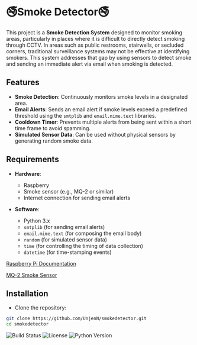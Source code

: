 # 🚭Smoke Detector🚭

This project is a **Smoke Detection System** designed to monitor smoking areas, particularly in places where it is difficult to directly detect smoking through CCTV. In areas such as public restrooms, stairwells, or secluded corners, traditional surveillance systems may not be effective at identifying smokers. This system addresses that gap by using sensors to detect smoke and sending an immediate alert via email when smoking is detected.

## Features

- **Smoke Detection**: Continuously monitors smoke levels in a designated area.
- **Email Alerts**: Sends an email alert if smoke levels exceed a predefined threshold using the `smtplib` and `email.mime.text` libraries.
- **Cooldown Timer**: Prevents multiple alerts from being sent within a short time frame to avoid spamming.
- **Simulated Sensor Data**: Can be used without physical sensors by generating random smoke data.

## Requirements

- **Hardware**:
  - Raspberry
  - Smoke sensor (e.g., MQ-2 or similar)
  - Internet connection for sending email alerts
 
- **Software**:
  - Python 3.x
  - `smtplib` (for sending email alerts)
  - `email.mime.text` (for composing the email body)
  - `random` (for simulated sensor data)
  - `time` (for controlling the timing of data collection)
  - `datetime` (for time-stamping events)
 
[Raspberry Pi Documentation](https://www.raspberrypi.org/documentation/)

[MQ-2 Smoke Sensor](https://www.example.com)

## Installation

  - Clone the repository:
   ```bash
   git clone https://github.com/UnjenN/smokedetector.git
   cd smokedetector
   ```

![Build Status](https://img.shields.io/badge/build-passing-brightgreen)
![License](https://img.shields.io/badge/license-MIT-blue)
![Python Version](https://img.shields.io/badge/python-3.x-blue)
